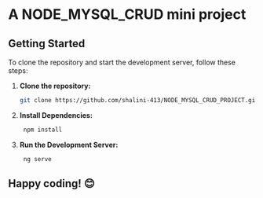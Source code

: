 # A NODE_MYSQL_CRUD mini project

## Getting Started

To clone the repository and start the development server, follow these steps:

1. **Clone the repository:**
   ```bash
   git clone https://github.com/shalini-413/NODE_MYSQL_CRUD_PROJECT.git

2. **Install Dependencies:**
   ```bash
    npm install

3. **Run the Development Server:**
   ```bash
    ng serve


## Happy coding! 😊

